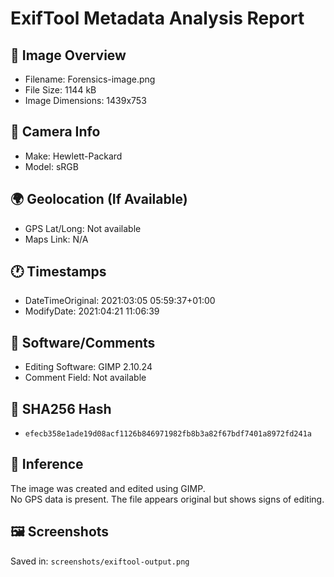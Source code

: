 # ExifTool Metadata Analysis Report

## 🔎 Image Overview
- Filename: Forensics-image.png
- File Size: 1144 kB
- Image Dimensions: 1439x753

## 📸 Camera Info
- Make: Hewlett-Packard
- Model: sRGB

## 🌍 Geolocation (If Available)
- GPS Lat/Long: Not available
- Maps Link: N/A

## 🕐 Timestamps
- DateTimeOriginal: 2021:03:05 05:59:37+01:00
- ModifyDate: 2021:04:21 11:06:39

## 📝 Software/Comments
- Editing Software: GIMP 2.10.24
- Comment Field: Not available

## 🔐 SHA256 Hash
- `efecb358e1ade19d08acf1126b846971982fb8b3a82f67bdf7401a8972fd241a`

## 🧠 Inference
The image was created and edited using GIMP.  
No GPS data is present. The file appears original but shows signs of editing.

## 🖼️ Screenshots
Saved in: `screenshots/exiftool-output.png`
